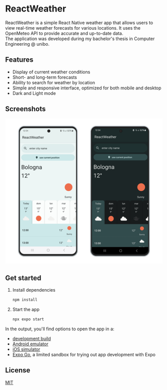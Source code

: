 
# ReactWeather

ReactWeather is a simple React Native weather app that allows users to view real-time weather forecasts for various locations. It uses the OpenMeteo API to provide accurate and up-to-date data.\
The application was developed during my bachelor's thesis in Computer Engineering @ unibo.

## Features

- Display of current weather conditions
- Short- and long-term forecasts
- Ability to search for weather by location
- Simple and responsive interface, optimized for both mobile and desktop
- Dark and Light mode

## Screenshots

![Alt text](/react-weather-screenshot-transparent.png?raw=true "The app in Light and Dark mode")

## Get started

1. Install dependencies

   ```bash
   npm install
   ```

2. Start the app

   ```bash
   npx expo start
   ```

In the output, you'll find options to open the app in a:

- [development build](https://docs.expo.dev/develop/development-builds/introduction/)
- [Android emulator](https://docs.expo.dev/workflow/android-studio-emulator/)
- [iOS simulator](https://docs.expo.dev/workflow/ios-simulator/)
- [Expo Go](https://expo.dev/go), a limited sandbox for trying out app development with Expo

## License

[MIT](https://choosealicense.com/licenses/mit/)
